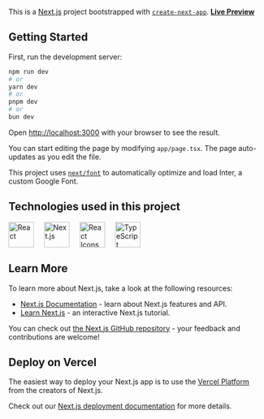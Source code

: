 This is a [Next.js](https://nextjs.org/) project bootstrapped with [`create-next-app`](https://github.com/vercel/next.js/tree/canary/packages/create-next-app).
<a href="https://sass-website-figma-to-next-js.vercel.app/"><b>Live Preview</b></a>
## Getting Started

First, run the development server:

```bash
npm run dev
# or
yarn dev
# or
pnpm dev
# or
bun dev
```

Open [http://localhost:3000](http://localhost:3000) with your browser to see the result.

You can start editing the page by modifying `app/page.tsx`. The page auto-updates as you edit the file.

This project uses [`next/font`](https://nextjs.org/docs/basic-features/font-optimization) to automatically optimize and load Inter, a custom Google Font.
## Technologies used in this project 

<div style="display: flex; flex-wrap: wrap; gap: 20px; align-items: center;">

  <img src="https://cdn.iconscout.com/icon/free/png-512/free-react-1-282599.png?f=webp&w=256" alt="React" width="50" height="50"/>

  <img src="https://asset.brandfetch.io/id2alue-rx/iduLChSb1a.jpeg?updated=1714556222178" alt="Next.js" width="50" height="50"/>

  <img src="https://raw.githubusercontent.com/react-icons/react-icons/master/react-icons.svg" alt="React Icons" width="50" height="50"/>

  <img src="https://upload.wikimedia.org/wikipedia/commons/4/4c/Typescript_logo_2020.svg" alt="TypeScript" width="50" height="50"/>

</div>


## Learn More

To learn more about Next.js, take a look at the following resources:

- [Next.js Documentation](https://nextjs.org/docs) - learn about Next.js features and API.
- [Learn Next.js](https://nextjs.org/learn) - an interactive Next.js tutorial.

You can check out [the Next.js GitHub repository](https://github.com/vercel/next.js/) - your feedback and contributions are welcome!

## Deploy on Vercel

The easiest way to deploy your Next.js app is to use the [Vercel Platform](https://vercel.com/new?utm_medium=default-template&filter=next.js&utm_source=create-next-app&utm_campaign=create-next-app-readme) from the creators of Next.js.

Check out our [Next.js deployment documentation](https://nextjs.org/docs/deployment) for more details.
